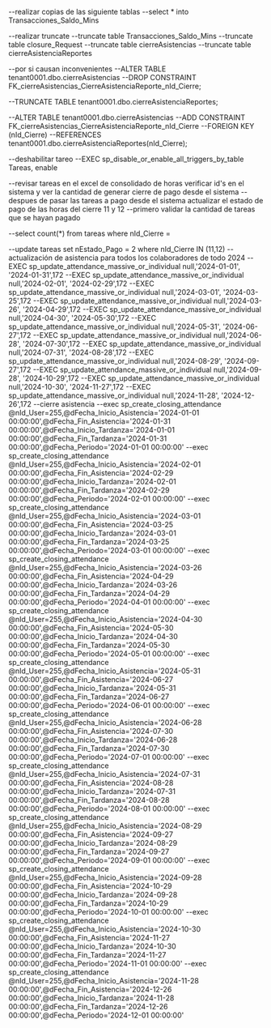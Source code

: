 --realizar copias de las siguiente tablas 
--select * into Transacciones_Saldo_Mins

--realizar truncate
--truncate table Transacciones_Saldo_Mins
--truncate table closure_Request
--truncate table cierreAsistencias
--truncate table cierreAsistenciaReportes

--por si causan inconvenientes
--ALTER TABLE tenant0001.dbo.cierreAsistencias 
--DROP CONSTRAINT FK_cierreAsistencias_CierreAsistenciaReporte_nId_Cierre;

--TRUNCATE TABLE tenant0001.dbo.cierreAsistenciaReportes;

--ALTER TABLE tenant0001.dbo.cierreAsistencias
--ADD CONSTRAINT FK_cierreAsistencias_CierreAsistenciaReporte_nId_Cierre
--FOREIGN KEY (nId_Cierre)
--REFERENCES tenant0001.dbo.cierreAsistenciaReportes(nId_Cierre);

--deshabilitar tareo
--EXEC sp_disable_or_enable_all_triggers_by_table Tareas, enable

--revisar tareas en el excel de consolidado de horas verificar id's en el sistema y ver la cantidad de generar cierre de pago desde el sistema
--despues de pasar las tareas a pago desde el sistema actualizar el estado de pago de las horas del  cierre 11 y 12
--primero validar la cantidad de tareas que se hayan pagado

--select count(*) from tareas where nId_Cierre = 

--update tareas set nEstado_Pago = 2 where nId_Cierre IN (11,12)
--actualización de asistencia para todos los colaboradores de todo 2024
--EXEC sp_update_attendance_massive_or_individual null,'2024-01-01', '2024-01-31',172
--EXEC sp_update_attendance_massive_or_individual null,'2024-02-01', '2024-02-29',172
--EXEC sp_update_attendance_massive_or_individual null,'2024-03-01', '2024-03-25',172
--EXEC sp_update_attendance_massive_or_individual null,'2024-03-26', '2024-04-29',172
--EXEC sp_update_attendance_massive_or_individual null,'2024-04-30', '2024-05-30',172
--EXEC sp_update_attendance_massive_or_individual null,'2024-05-31', '2024-06-27',172
--EXEC sp_update_attendance_massive_or_individual null,'2024-06-28', '2024-07-30',172
--EXEC sp_update_attendance_massive_or_individual null,'2024-07-31', '2024-08-28',172
--EXEC sp_update_attendance_massive_or_individual null,'2024-08-29', '2024-09-27',172
--EXEC sp_update_attendance_massive_or_individual null,'2024-09-28', '2024-10-29',172
--EXEC sp_update_attendance_massive_or_individual null,'2024-10-30', '2024-11-27',172
--EXEC sp_update_attendance_massive_or_individual null,'2024-11-28', '2024-12-26',172
--cierre asistencia
--exec sp_create_closing_attendance @nId_User=255,@dFecha_Inicio_Asistencia='2024-01-01 00:00:00',@dFecha_Fin_Asistencia='2024-01-31 00:00:00',@dFecha_Inicio_Tardanza='2024-01-01 00:00:00',@dFecha_Fin_Tardanza='2024-01-31 00:00:00',@dFecha_Periodo='2024-01-01 00:00:00'
--exec sp_create_closing_attendance @nId_User=255,@dFecha_Inicio_Asistencia='2024-02-01 00:00:00',@dFecha_Fin_Asistencia='2024-02-29 00:00:00',@dFecha_Inicio_Tardanza='2024-02-01 00:00:00',@dFecha_Fin_Tardanza='2024-02-29 00:00:00',@dFecha_Periodo='2024-02-01 00:00:00'
--exec sp_create_closing_attendance @nId_User=255,@dFecha_Inicio_Asistencia='2024-03-01 00:00:00',@dFecha_Fin_Asistencia='2024-03-25 00:00:00',@dFecha_Inicio_Tardanza='2024-03-01 00:00:00',@dFecha_Fin_Tardanza='2024-03-25 00:00:00',@dFecha_Periodo='2024-03-01 00:00:00'
--exec sp_create_closing_attendance @nId_User=255,@dFecha_Inicio_Asistencia='2024-03-26 00:00:00',@dFecha_Fin_Asistencia='2024-04-29 00:00:00',@dFecha_Inicio_Tardanza='2024-03-26 00:00:00',@dFecha_Fin_Tardanza='2024-04-29 00:00:00',@dFecha_Periodo='2024-04-01 00:00:00'
--exec sp_create_closing_attendance @nId_User=255,@dFecha_Inicio_Asistencia='2024-04-30 00:00:00',@dFecha_Fin_Asistencia='2024-05-30 00:00:00',@dFecha_Inicio_Tardanza='2024-04-30 00:00:00',@dFecha_Fin_Tardanza='2024-05-30 00:00:00',@dFecha_Periodo='2024-05-01 00:00:00'
--exec sp_create_closing_attendance @nId_User=255,@dFecha_Inicio_Asistencia='2024-05-31 00:00:00',@dFecha_Fin_Asistencia='2024-06-27 00:00:00',@dFecha_Inicio_Tardanza='2024-05-31 00:00:00',@dFecha_Fin_Tardanza='2024-06-27 00:00:00',@dFecha_Periodo='2024-06-01 00:00:00'
--exec sp_create_closing_attendance @nId_User=255,@dFecha_Inicio_Asistencia='2024-06-28 00:00:00',@dFecha_Fin_Asistencia='2024-07-30 00:00:00',@dFecha_Inicio_Tardanza='2024-06-28 00:00:00',@dFecha_Fin_Tardanza='2024-07-30 00:00:00',@dFecha_Periodo='2024-07-01 00:00:00'
--exec sp_create_closing_attendance @nId_User=255,@dFecha_Inicio_Asistencia='2024-07-31 00:00:00',@dFecha_Fin_Asistencia='2024-08-28 00:00:00',@dFecha_Inicio_Tardanza='2024-07-31 00:00:00',@dFecha_Fin_Tardanza='2024-08-28 00:00:00',@dFecha_Periodo='2024-08-01 00:00:00'
--exec sp_create_closing_attendance @nId_User=255,@dFecha_Inicio_Asistencia='2024-08-29 00:00:00',@dFecha_Fin_Asistencia='2024-09-27 00:00:00',@dFecha_Inicio_Tardanza='2024-08-29 00:00:00',@dFecha_Fin_Tardanza='2024-09-27 00:00:00',@dFecha_Periodo='2024-09-01 00:00:00'
--exec sp_create_closing_attendance @nId_User=255,@dFecha_Inicio_Asistencia='2024-09-28 00:00:00',@dFecha_Fin_Asistencia='2024-10-29 00:00:00',@dFecha_Inicio_Tardanza='2024-09-28 00:00:00',@dFecha_Fin_Tardanza='2024-10-29 00:00:00',@dFecha_Periodo='2024-10-01 00:00:00'
--exec sp_create_closing_attendance @nId_User=255,@dFecha_Inicio_Asistencia='2024-10-30 00:00:00',@dFecha_Fin_Asistencia='2024-11-27 00:00:00',@dFecha_Inicio_Tardanza='2024-10-30 00:00:00',@dFecha_Fin_Tardanza='2024-11-27 00:00:00',@dFecha_Periodo='2024-11-01 00:00:00'
--exec sp_create_closing_attendance @nId_User=255,@dFecha_Inicio_Asistencia='2024-11-28 00:00:00',@dFecha_Fin_Asistencia='2024-12-26 00:00:00',@dFecha_Inicio_Tardanza='2024-11-28 00:00:00',@dFecha_Fin_Tardanza='2024-12-26 00:00:00',@dFecha_Periodo='2024-12-01 00:00:00'

